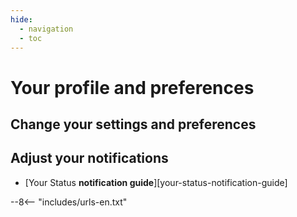 ```yaml
---
hide:
  - navigation
  - toc
---
```


# Your profile and preferences

## Change your settings and preferences

## Adjust your notifications

- [Your Status **notification guide**][your-status-notification-guide]

--8<-- "includes/urls-en.txt"
